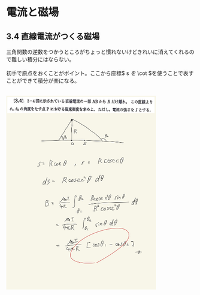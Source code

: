 <script type="text/javascript" async src="https://cdnjs.cloudflare.com/ajax/libs/mathjax/2.7.7/MathJax.js?config=TeX-MML-AM_CHTML">

</script>

<script type="text/x-mathjax-config">
 MathJax.Hub.Config({
 tex2jax: {
 inlineMath: [['$', '$'] ],
 displayMath: [ ['$$','$$'], ["\\[","\\]"] ]
 }
 });
</script>

# 電流と磁場
## 3.4 直線電流がつくる磁場

三角関数の逆数をつかうところがちょっと慣れないけどきれいに消えてくれるので難しい積分にはならない。
<br>
<br>
初手で原点をおくことがポイント。ここから座標$ s $を$ \cot $を使うことで表すことができて積分が楽になる。
<br>
<br>

<img width="400" alt="electromagnetism-106" src="./images/ecmf-4/Electromagnetism-106.jpg">